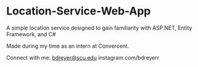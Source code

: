 # Location-Service-Web-App
A simple location service designed to gain familiarity with ASP.NET, Entity Framework, and C#

Made during my time as an intern at Convercent.

Connect with me: 
bdreyer@scu.edu
instagram.com/bdreyerr
